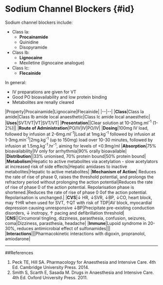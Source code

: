 # Sodium Channel Blockers {#id}

Sodium channel blockers include:
* Class Ia:
    * **Procainamide**
    * Quinidine
    * Disopyramide
* Class Ib:
    * **Lignocaine**
    * Mexiletine (lignocaine analogue)
* Class Ic:
    * **Flecainide**

In general:
* IV preparations are given for VT
* Good PO bioavailability and low protein binding
* Metabolites are renally cleared

|Property|Procainamide|Lignocaine|Flecainide|
|--|--|
|**Class**|Class Ia amide|Class Ib amide local anaesthetic|Class Ic amide local anaesthetic|
|**Uses**|SVT/VT|VT|SVT/VT|
|**Presentation**||Clear solution at 10-20mg.ml<sup>-1</sup> (1-2%)||
|**Route of Administration**|PO/IV|IV|PO/IV|
|**Dosing**|100mg IV load, followed by infusion at 2-6mg.ml<sup>-1</sup>|Load at 1mg.kg<sup>-1</sup> followed by infusion at 1-3mg.min<sup>-1</sup>|2mg.kg<sup>-1</sup> (up to 150mg) load over 10-30 minutes, followed by infusion at 1.5mg.kg<sup>-1</sup>.hr<sup>-1</sup>, aiming for levels of <0.9mg/ml
|**Absorption**|75% bioavailability|IV only for arrhythmia|90% orally bioavailable|
|**Distribution**||33% unionised, 70% protein bound|50% protein bound|
|**Metabolism**|Hepatic to active metabolites via acetylation - slow acetylators at increased risk of side effects|Hepatic amidases to inactive metabolites|Hepatic to active metabolites|
|**Mechanism of Action**| Reduces the rate of rise of phase 0, raises the threshold potential, and prolongs the refractory period without prolonging the action potential|Reduces the rate of rise of phase 0 of the action potential. Repolarisation phase is shortened.|Reduces the rate of rise of phase 0 0of the action potential. Repolarisation is unchanged.|
|**CVS**|↓ HR, ↓SVR, ↓BP, ↓CO, heart block, may ↑HR when used for SVT, ↑QT with risk of TDP|AV block, myocardial depression causing unresponsive ↓BP|Precipitate pre-existing conduction disorders, ↓ inotropy, ↑ pacing and defibrillation threshold|
|**CNS**||Circumoral tingling, dizziness, parasthesia, confusion, seizures, coma|Dizziness, parasthesia, headache|
|**Immune**|Lupoid syndrome in 20-30%, reduces antimicrobial effect of sulfonamides|||
|**Interactions**|||Pharmacokinetic interactions with digoxin, propranolol, amiodarone|


---

##References
1. Peck TE, Hill SA. Pharmacology for Anaesthesia and Intensive Care. 4th Ed. Cambridge University Press. 2014.  
2. Smith S, Scarth E, Sasada M. Drugs in Anaesthesia and Intensive Care. 4th Ed. Oxford University Press. 2011.